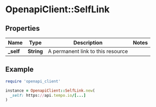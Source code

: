 # OpenapiClient::SelfLink

## Properties

| Name | Type | Description | Notes |
| ---- | ---- | ----------- | ----- |
| **_self** | **String** | A permanent link to this resource |  |

## Example

```ruby
require 'openapi_client'

instance = OpenapiClient::SelfLink.new(
  _self: https://api.tempo.io/[...]
)
```

